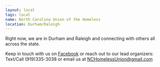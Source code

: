 ```yaml
---
layout: local
tags: local
name: North Carolina Union of the Homeless
location: Durham/Raleigh
---
```

Right now, we are in Durham and Raleigh and connecting with others all across the state.

Keep in touch with us on [Facebook](https://www.facebook.com/profile.php?id=61566395250840) or reach out to our lead organizers: Text/Call (919)335-3038 or email us at NCHomelessUnion@gmail.com
